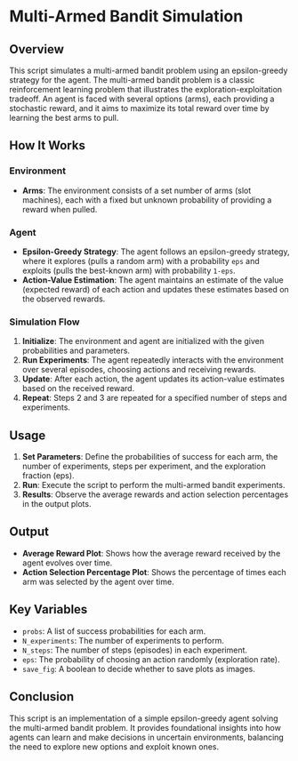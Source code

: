 # Multi-Armed Bandit Simulation

## Overview

This script simulates a multi-armed bandit problem using an epsilon-greedy strategy for the agent. The multi-armed bandit problem is a classic reinforcement learning problem that illustrates the exploration-exploitation tradeoff. An agent is faced with several options (arms), each providing a stochastic reward, and it aims to maximize its total reward over time by learning the best arms to pull.

## How It Works

### Environment

- **Arms**: The environment consists of a set number of arms (slot machines), each with a fixed but unknown probability of providing a reward when pulled.

### Agent

- **Epsilon-Greedy Strategy**: The agent follows an epsilon-greedy strategy, where it explores (pulls a random arm) with a probability `eps` and exploits (pulls the best-known arm) with probability `1-eps`.
- **Action-Value Estimation**: The agent maintains an estimate of the value (expected reward) of each action and updates these estimates based on the observed rewards.

### Simulation Flow

1. **Initialize**: The environment and agent are initialized with the given probabilities and parameters.
2. **Run Experiments**: The agent repeatedly interacts with the environment over several episodes, choosing actions and receiving rewards.
3. **Update**: After each action, the agent updates its action-value estimates based on the received reward.
4. **Repeat**: Steps 2 and 3 are repeated for a specified number of steps and experiments.

## Usage

1. **Set Parameters**: Define the probabilities of success for each arm, the number of experiments, steps per experiment, and the exploration fraction (eps).
2. **Run**: Execute the script to perform the multi-armed bandit experiments.
3. **Results**: Observe the average rewards and action selection percentages in the output plots.

## Output

- **Average Reward Plot**: Shows how the average reward received by the agent evolves over time.
- **Action Selection Percentage Plot**: Shows the percentage of times each arm was selected by the agent over time.

## Key Variables

- `probs`: A list of success probabilities for each arm.
- `N_experiments`: The number of experiments to perform.
- `N_steps`: The number of steps (episodes) in each experiment.
- `eps`: The probability of choosing an action randomly (exploration rate).
- `save_fig`: A boolean to decide whether to save plots as images.

## Conclusion

This script is an implementation of a simple epsilon-greedy agent solving the multi-armed bandit problem. It provides foundational insights into how agents can learn and make decisions in uncertain environments, balancing the need to explore new options and exploit known ones.

